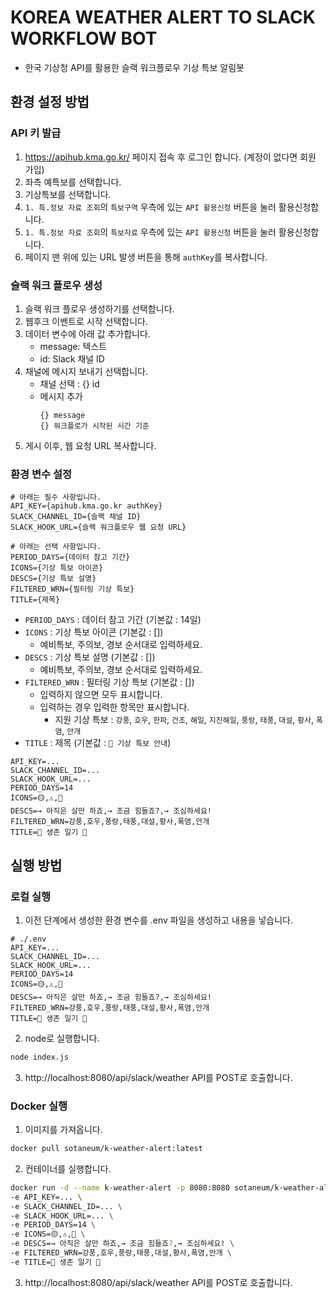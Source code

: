 # KOREA WEATHER ALERT TO SLACK WORKFLOW BOT

- 한국 기상청 API를 활용한 슬랙 워크플로우 기상 특보 알림봇

## 환경 설정 방법

### API 키 발급

1. https://apihub.kma.go.kr/ 페이지 접속 후 로그인 합니다. (계정이 없다면 회원 가입)
2. 좌측 예특보를 선택합니다.
3. 기상특보를 선택합니다.
4. `1. 특.정보 자료 조회`의 `특보구역` 우측에 있는 `API 활용신청` 버튼을 눌러 활용신청합니다.
5. `1. 특.정보 자료 조회`의 `특보자료` 우측에 있는 `API 활용신청` 버튼을 눌러 활용신청합니다.
6. 페이지 맨 위에 있는 URL 발생 버튼을 통해 `authKey`를 복사합니다.

### 슬랙 워크 플로우 생성

1. 슬랙 워크 플로우 생성하기를 선택합니다.
2. 웹후크 이벤트로 시작 선택합니다.
3. 데이터 변수에 아래 값 추가합니다.
   - message: 텍스트
   - id: Slack 채널 ID
4. 채널에 메시지 보내기 선택합니다.
   - 채널 선택 : {} id
   - 메시지 추가
     ```
     {} message
     {} 워크플로가 시작된 시간 기준
     ```
5. 게시 이후, 웹 요청 URL 복사합니다.

### 환경 변수 설정

```
# 아래는 필수 사항입니다.
API_KEY={apihub.kma.go.kr authKey}
SLACK_CHANNEL_ID={슬랙 채널 ID}
SLACK_HOOK_URL={슬랙 워크플로우 웹 요청 URL}

# 아래는 선택 사항입니다.
PERIOD_DAYS={데이터 참고 기간}
ICONS={기상 특보 아이콘}
DESCS={기상 특보 설명}
FILTERED_WRN={필터링 기상 특보}
TITLE={제목}
```

- `PERIOD_DAYS` : 데이터 참고 기간 (기본값 : 14일)
- `ICONS` : 기상 특보 아이콘 (기본값 : [])
    - 예비특보, 주의보, 경보 순서대로 입력하세요.
- `DESCS` : 기상 특보 설명 (기본값 : [])
    - 예비특보, 주의보, 경보 순서대로 입력하세요.
- `FILTERED_WRN` : 필터링 기상 특보 (기본값 : [])
  - 입력하지 않으면 모두 표시합니다.
  - 입력하는 경우 입력한 항목만 표시합니다.
    - 지원 기상 특보 : `강풍`, `호우`, `한파`, `건조`, `해일`, `지진해일`, `풍랑`, `태풍`, `대설`, `황사`, `폭염`, `안개`
- `TITLE` : 제목 (기본값 : `📢 기상 특보 안내`)

```
API_KEY=...
SLACK_CHANNEL_ID=...
SLACK_HOOK_URL=...
PERIOD_DAYS=14
ICONS=🟡,⚠️,🚨
DESCS=→ 아직은 살만 하죠,→ 조금 힘들죠?,→ 조심하세요!
FILTERED_WRN=강풍,호우,풍랑,태풍,대설,황사,폭염,안개
TITLE=📢 생존 일기 📢
```

## 실행 방법

### 로컬 실행

1. 이전 단계에서 생성한 환경 변수를 .env 파일을 생성하고 내용을 넣습니다.

```
# ./.env
API_KEY=...
SLACK_CHANNEL_ID=...
SLACK_HOOK_URL=...
PERIOD_DAYS=14
ICONS=🟡,⚠️,🚨
DESCS=→ 아직은 살만 하죠,→ 조금 힘들죠?,→ 조심하세요!
FILTERED_WRN=강풍,호우,풍랑,태풍,대설,황사,폭염,안개
TITLE=📢 생존 일기 📢
```

2. node로 실행합니다.

```bash
node index.js
```

3. http://localhost:8080/api/slack/weather API를 POST로 호출합니다.

### Docker 실행

1. 이미지를 가져옵니다.

```bash
docker pull sotaneum/k-weather-alert:latest
```

2. 컨테이너를 실행합니다.

```bash
docker run -d --name k-weather-alert -p 8080:8080 sotaneum/k-weather-alert:latest \
-e API_KEY=... \
-e SLACK_CHANNEL_ID=... \
-e SLACK_HOOK_URL=... \
-e PERIOD_DAYS=14 \
-e ICONS=🟡,⚠️,🚨 \
-e DESCS=→ 아직은 살만 하죠,→ 조금 힘들죠?,→ 조심하세요! \
-e FILTERED_WRN=강풍,호우,풍랑,태풍,대설,황사,폭염,안개 \
-e TITLE=📢 생존 일기 📢
```

3. http://localhost:8080/api/slack/weather API를 POST로 호출합니다.